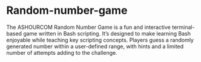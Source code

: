 # Random-number-game
The ASHOURCOM Random Number Game is a fun and interactive terminal-based game written in Bash scripting. It’s designed to make learning Bash enjoyable while teaching key scripting concepts. Players guess a randomly generated number within a user-defined range, with hints and a limited number of attempts adding to the challenge.
